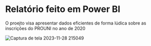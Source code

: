 # Relatório feito em Power BI

O proejto visa apresentar dados eficientes de forma lúdica sobre as inscrições do PROUNI no ano de 2020

![Captura de tela 2023-11-28 215049](https://github.com/guxtavobandeira/att_pBI/assets/111713549/f326af95-c15a-4582-be10-6840d09f1d45)

